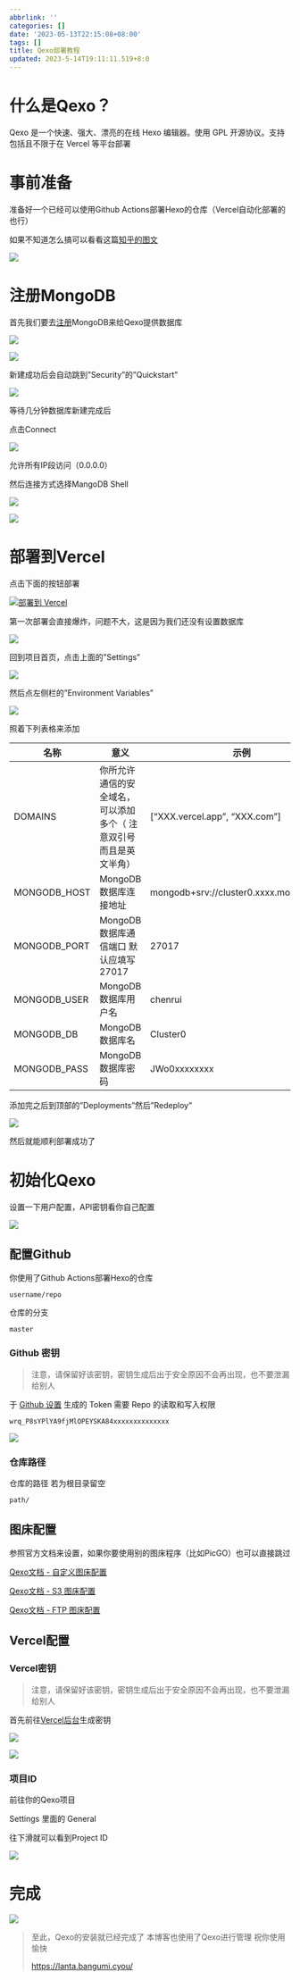 ```yaml
---
abbrlink: ''
categories: []
date: '2023-05-13T22:15:08+08:00'
tags: []
title: Qexo部署教程
updated: 2023-5-14T19:11:11.519+8:0
---
```

# 什么是Qexo？

Qexo 是一个快速、强大、漂亮的在线 Hexo 编辑器。使用 GPL 开源协议。支持包括且不限于在 Vercel 等平台部署

# 事前准备

准备好一个已经可以使用Github Actions部署Hexo的仓库（Vercel自动化部署的也行）

如果不知道怎么搞可以看看这篇[知乎的图文](https://zhuanlan.zhihu.com/p/170563000)

![](https://lantapic.bangumi.cyou/img/2022-05-29_11-33.png)

# 注册MongoDB

首先我们要去[注册](https://www.mongodb.com/cloud/atlas/register)MongoDB来给Qexo提供数据库

![](https://lantapic.bangumi.cyou/img/2022-05-29_11-17.png)

![](https://lantapic.bangumi.cyou/img/2022-05-29_11-18.png)

新建成功后会自动跳到”Security”的”Quickstart”

![](https://lantapic.bangumi.cyou/img/2022-05-29_11-18_1.png)

等待几分钟数据库新建完成后

点击Connect

![](https://lantapic.bangumi.cyou/img/2022-05-29_11-21.png)

允许所有IP段访问（0.0.0.0）

然后连接方式选择MangoDB Shell

![](https://lantapic.bangumi.cyou/img/2022-05-29_11-22.png)

![](https://lantapic.bangumi.cyou/img/2022-05-29_11-23.png)

# 部署到Vercel

点击下面的按钮部署

[![部署到 Vercel](https://camo.githubusercontent.com/5e471e99e8e022cf454693e38ec843036ec6301e27ee1e1fa10325b1cb720584/68747470733a2f2f76657263656c2e636f6d2f627574746f6e)](https://vercel.com/new/clone?repository-url=https://github.com/am-abudu/Qexo)

第一次部署会直接爆炸，问题不大，这是因为我们还没有设置数据库

![](https://lantapic.bangumi.cyou/img/photo_2022-05-29_11-06-41.jpg)

回到项目首页，点击上面的”Settings”

![](https://lantapic.bangumi.cyou/img/2022-05-29_11-26.png)

然后点左侧栏的”Environment Variables”

![](https://lantapic.bangumi.cyou/img/2022-05-29_11-27.png)

照着下列表格来添加


| 名称          | 意义                                                              | 示例                                    |
| ------------- | ----------------------------------------------------------------- | --------------------------------------- |
| DOMAINS       | 你所允许通信的安全域名，可以添加多个（ 注意双引号而且是英文半角） | [“XXX.vercel.app”, “XXX.com”]       |
| MONGODB\_HOST | MongoDB 数据库连接地址                                            | mongodb+srv://cluster0.xxxx.mongodb.net |
| MONGODB\_PORT | MongoDB 数据库通信端口 默认应填写 27017                           | 27017                                   |
| MONGODB\_USER | MongoDB 数据库用户名                                              | chenrui                                 |
| MONGODB\_DB   | MongoDB 数据库名                                                  | Cluster0                                |
| MONGODB\_PASS | MongoDB 数据库密码                                                | JWo0xxxxxxxx                            |

添加完之后到顶部的”Deployments”然后”Redeploy”

![](https://lantapic.bangumi.cyou/img/2022-05-29_11-30.png)

然后就能顺利部署成功了

# 初始化Qexo

设置一下用户配置，API密钥看你自己配置

![](https://lantapic.bangumi.cyou/img/2022-05-29_11-32.png)

## 配置Github

你使用了Github Actions部署Hexo的仓库

```none
username/repo
```

仓库的分支

```none
master
```

### Github 密钥

> 注意，请保留好该密钥，密钥生成后出于安全原因不会再出现，也不要泄漏给别人

于 [Github 设置](https://github.com/settings/tokens) 生成的 Token 需要 Repo 的读取和写入权限

```none
wrq_P8sYPlYA9fjMlOPEYSKA84xxxxxxxxxxxxxx
```

![](https://lantapic.bangumi.cyou/img/2022-05-29_11-37.png)

### 仓库路径

仓库的路径 若为根目录留空

```none
path/
```

## 图床配置

参照官方文档来设置，如果你要使用别的图床程序（比如PicGO）也可以直接跳过

[Qexo文档 - 自定义图床配置](https://github.com/Qexo/Qexo/wiki/%E8%87%AA%E5%AE%9A%E4%B9%89%E5%9B%BE%E5%BA%8A%E9%85%8D%E7%BD%AE)

[Qexo文档 - S3 图床配置](https://github.com/Qexo/Qexo/wiki/S3-%E5%9B%BE%E5%BA%8A%E9%85%8D%E7%BD%AE)

[Qexo文档 - FTP 图床配置](https://github.com/Qexo/Qexo/wiki/FTP-%E5%9B%BE%E5%BA%8A%E9%85%8D%E7%BD%AE)

## Vercel配置

### Vercel密钥

> 注意，请保留好该密钥，密钥生成后出于安全原因不会再出现，也不要泄漏给别人

首先前往[Vercel后台](https://vercel.com/account/tokens)生成密钥

![](https://lantapic.bangumi.cyou/img/2022-05-29_11-42.png)

![](https://lantapic.bangumi.cyou/img/2022-05-29_11-43.png)

### 项目ID

前往你的Qexo项目

Settings 里面的 General

往下滑就可以看到Project ID

![](https://lantapic.bangumi.cyou/img/2022-05-29_11-45.png)

# 完成

![](https://lantapic.bangumi.cyou/img/2022-05-29_11-50.png)

> 至此，Qexo的安装就已经完成了
> 本博客也使用了Qexo进行管理
> 祝你使用愉快
>
> https://lanta.bangumi.cyou/

